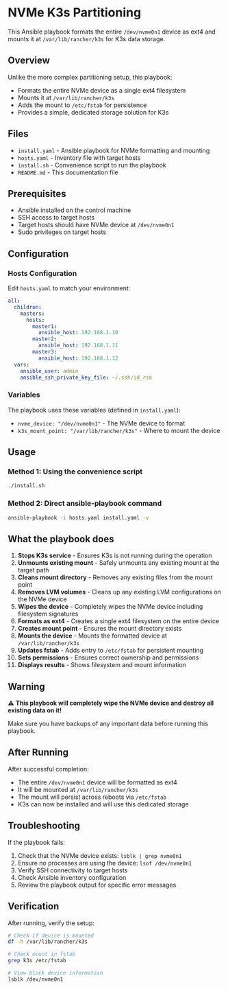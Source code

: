 # NVMe K3s Partitioning

This Ansible playbook formats the entire `/dev/nvme0n1` device as ext4 and mounts it at `/var/lib/rancher/k3s` for K3s data storage.

## Overview

Unlike the more complex partitioning setup, this playbook:

- Formats the entire NVMe device as a single ext4 filesystem
- Mounts it at `/var/lib/rancher/k3s`
- Adds the mount to `/etc/fstab` for persistence
- Provides a simple, dedicated storage solution for K3s

## Files

- `install.yaml` - Ansible playbook for NVMe formatting and mounting
- `hosts.yaml` - Inventory file with target hosts
- `install.sh` - Convenience script to run the playbook
- `README.md` - This documentation file

## Prerequisites

- Ansible installed on the control machine
- SSH access to target hosts
- Target hosts should have NVMe device at `/dev/nvme0n1`
- Sudo privileges on target hosts

## Configuration

### Hosts Configuration

Edit `hosts.yaml` to match your environment:

```yaml
all:
  children:
    masters:
      hosts:
        master1:
          ansible_host: 192.168.1.10
        master2:
          ansible_host: 192.168.1.11
        master3:
          ansible_host: 192.168.1.12
  vars:
    ansible_user: admin
    ansible_ssh_private_key_file: ~/.ssh/id_rsa
```

### Variables

The playbook uses these variables (defined in `install.yaml`):

- `nvme_device: "/dev/nvme0n1"` - The NVMe device to format
- `k3s_mount_point: "/var/lib/rancher/k3s"` - Where to mount the device

## Usage

### Method 1: Using the convenience script

```bash
./install.sh
```

### Method 2: Direct ansible-playbook command

```bash
ansible-playbook -i hosts.yaml install.yaml -v
```

## What the playbook does

1. **Stops K3s service** - Ensures K3s is not running during the operation
2. **Unmounts existing mount** - Safely unmounts any existing mount at the target path
3. **Cleans mount directory** - Removes any existing files from the mount point
4. **Removes LVM volumes** - Cleans up any existing LVM configurations on the NVMe device
5. **Wipes the device** - Completely wipes the NVMe device including filesystem signatures
6. **Formats as ext4** - Creates a single ext4 filesystem on the entire device
7. **Creates mount point** - Ensures the mount directory exists
8. **Mounts the device** - Mounts the formatted device at `/var/lib/rancher/k3s`
9. **Updates fstab** - Adds entry to `/etc/fstab` for persistent mounting
10. **Sets permissions** - Ensures correct ownership and permissions
11. **Displays results** - Shows filesystem and mount information

## Warning

⚠️ **This playbook will completely wipe the NVMe device and destroy all existing data on it!**

Make sure you have backups of any important data before running this playbook.

## After Running

After successful completion:

- The entire `/dev/nvme0n1` device will be formatted as ext4
- It will be mounted at `/var/lib/rancher/k3s`
- The mount will persist across reboots via `/etc/fstab`
- K3s can now be installed and will use this dedicated storage

## Troubleshooting

If the playbook fails:

1. Check that the NVMe device exists: `lsblk | grep nvme0n1`
2. Ensure no processes are using the device: `lsof /dev/nvme0n1`
3. Verify SSH connectivity to target hosts
4. Check Ansible inventory configuration
5. Review the playbook output for specific error messages

## Verification

After running, verify the setup:

```bash
# Check if device is mounted
df -h /var/lib/rancher/k3s

# Check mount in fstab
grep k3s /etc/fstab

# View block device information
lsblk /dev/nvme0n1
```
